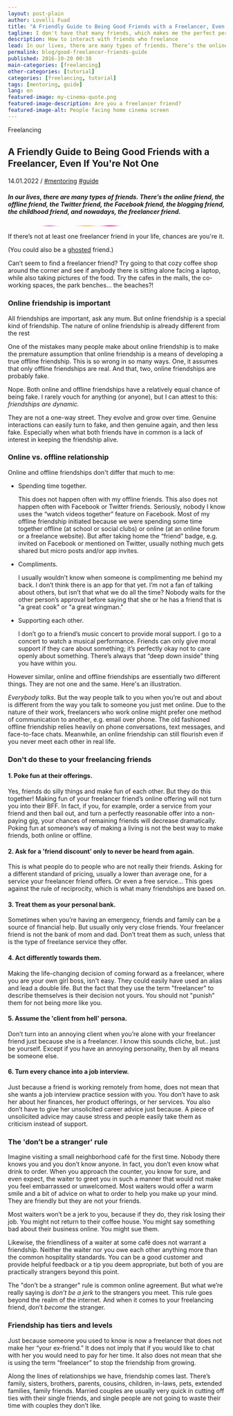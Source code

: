 ```yaml
---
layout: post-plain
author: Lovelli Fuad
title: "A Friendly Guide to Being Good Friends with a Freelancer, Even If You’re Not One"
tagline: I don't have that many friends, which makes me the perfect person to write about friendship.
description: How to interact with friends who freelance
lead: In our lives, there are many types of friends. There’s the online friend, the offline friend, the Twitter friend, the Facebook friend, the blogging friend, the childhood friend, and nowadays, the freelancer friend.
permalink: blog/good-freelancer-friends-guide
published: 2016-10-20 00:38
main-categories: [freelancing]
other-categories: [tutorial]
categories: [freelancing, tutorial]
tags: [mentoring, guide]
lang: en
featured-image: my-cinema-quote.png
featured-image-description: Are you a freelancer friend?
featured-image-alt: People facing home cinema screen
---
```

<!-- Banner coded manually -->
<section class="container mt-10">
    <div class="row align-items-baseline">
            <!-- Display the category -->
                <div class="col-auto">
                  <p class="tag-text text-action-4 p-1 fs-7">Freelancing</p>
                </div>
            </div>
    <div class="row">
		<div class="col-11 mb-5">
			<h2 class="display-5 text-dark-1" style="line-height:1.3">A Friendly Guide to Being Good Friends with a Freelancer, Even If You're Not One</h2>
		</div>
        <div class="col-12 mb-5 col-md-10 col-lg-9">
			<p class="fs-6 text-action-4 text-start">
				<span class="text-action-4">14.01.2022</span> /
				<a href="/categories/mentoring" class="text-action-4">#mentoring</a> <a href="/categories/guide" class="text-action-4">#guide</a>
			</p>
        </div>
    </div>      
<!-- By line, omit if unnecessary -->
<!-- Current -->    
</section>
<!-- Content section -->
<section class="bg-bg-3">
    <div class="container">
        <div class="row justify-content-center">
            <div class="col-lg-10 col-xl-8 col-xxl-7 font-body">        
                <h5 class="pb-3 fw-4 fs-3 font-body">
                    In our lives, there are many types of friends. 
                    There’s the online friend, the offline friend, the Twitter friend, the Facebook friend, the blogging friend, the childhood friend, and nowadays, the freelancer friend.
                </h5>
<svg xmlns="http://www.w3.org/2000/svg" version="1.1" xmlns:xlink="http://www.w3.org/1999/xlink" xmlns:svgjs="http://svgjs.dev/svgjs" viewBox="0 0 1600 10" opacity="1"><defs><filter id="bbblurry-filter" x="-100%" y="-100%" width="400%" height="400%" filterUnits="objectBoundingBox" primitiveUnits="userSpaceOnUse" color-interpolation-filters="sRGB">
	<feGaussianBlur stdDeviation="26" x="0%" y="0%" width="100%" height="100%" in="SourceGraphic" edgeMode="none" result="blur"></feGaussianBlur></filter></defs><g filter="url(#bbblurry-filter)"><ellipse rx="100.5" ry="277.5" cx="579.1843234214136" cy="253.61384530681596" fill="hsl(37, 99%, 67%)"></ellipse><ellipse fill="hsl(316, 73%, 52%)" cy="249.78044119347135" cx="304.7787674235565" ry="277.5" rx="40.5"></ellipse><ellipse rx="40.5" ry="277.5" cx="182.26572753283943" cy="509.1207287306404" fill="hsl(185, 100%, 57%)"></ellipse><ellipse fill="hsl(325, 100%, 63%)" cy="81.28488914671959" cx="750.5334530051524" ry="277.5" rx="40.5"></ellipse></g></svg>
                <p class="my-5 fs-4 text-dark-1">
                    If there’s not at least one freelancer friend in your life, chances are you're it.</p>
                <p class="my-5 text-dark-1 fs-4">(You could also be a <a href="https://01.media/11-weird-and-wonderful-new-merriam-webster-entries-from-tech" class="text-action-4" rel="nofollow">ghosted</a> friend.)
                </p>
                <p class="my-5 text-dark-1 fs-4">
                    Can’t seem to find a freelancer friend? 
                    Try going to that cozy coffee shop around the corner and see if anybody there is sitting alone facing a laptop, while also taking pictures of the food. 
                    Try the cafes in the malls, the co-working spaces, the park benches... the beaches?!
                </p>
                <h3 class="pt-5 mb-4 mb-md-8">
				    Online friendship is important
				</h3>
                <p class="my-5 text-dark-1 fs-4">
                    All friendships are important, ask any mum. 
                    But online friendship is a special kind of friendship. 
                    The nature of online friendship is already different from the rest
                </p>
                <p class="my-5 text-dark-1 fs-4">
                    One of the mistakes many people make about online friendship is to make the premature assumption that online friendship is a means of developing a true offline friendship. 
                    This is so wrong in so many ways. 
                    One, it assumes that only offline friendships are real. 
                    And that, two, online friendships are probably fake.
                </p>
                <p class="my-5 text-dark-1 fs-4">
                    Nope. 
                    Both online and offline friendships have a relatively equal chance of being fake. 
                    I rarely vouch for anything (or anyone), but I can attest to this: <em>friendships are dynamic.</em>
                </p>
                <p class="my-5 text-dark-1 fs-4">
                    They are not a one-way street. 
                    They evolve and grow over time. 
                    Genuine interactions can easily turn to fake, and then genuine again, and then less fake. 
                    Especially when what both friends have in common is a lack of interest in keeping the friendship alive.
                </p>
                <h3 class="pt-5 mb-4 mb-md-8">
		          Online vs. offline relationship
                </h3>
                <p class="my-5 text-dark-1 fs-4">
                    Online and offline friendships don't differ that much to me:
                </p>
                <ul class="text-dark-1 fs-4">
                    <li class="my-5">
                        <p class="fw-6 font-heading">Spending time together.</p> 
                        <p>This does not happen often with my offline friends. This also does not happen often with Facebook or Twitter friends. Seriously, nobody I know uses the “watch videos together” feature on Facebook. Most of my offline friendship initiated because we were spending some time together offline (at school or social clubs) or online (at an online forum or a freelance website). But after taking home the “friend” badge, e.g. invited on Facebook or mentioned on Twitter, usually nothing much gets shared but micro posts and/or app invites.</p>     
                    </li>
                    <li class="my-5">   
                        <p class="fw-6 font-heading">Compliments.</p>
                        <p>I usually wouldn’t know when someone is complimenting me behind my back. I don’t think there is an app for that yet. I’m not a fan of talking about others, but isn’t that what we do all the time? Nobody waits for the other person’s approval before saying that she or he has a friend that is "a great cook" or "a great wingman."</p>  
                    </li> 
                    <li class="my-5 text-dark-1 fs-4">   
                        <p class="fw-6 font-heading">Supporting each other.</p> 
                        <p>I don’t go to a friend’s music concert to provide moral support. I go to a concert to watch a musical performance. Friends can only give moral support if they care about something; it’s perfectly okay not to care openly about something. There’s always that “deep down inside” thing you have within you.</p> 
                    </li> 
                </ul>
                <p class="my-5 text-dark-1 fs-4">
                    However similar, online and offline friendships are essentially two different things. They are not one and the same. Here's an illustration.
                </p>
                <p class="my-5 text-dark-1 fs-4">
                    <em>Everybody talks.</em> But the way people talk to you when you’re out and about is different from the way you talk to someone you just met online. Due to the nature of their work, freelancers who work online might prefer one method of communication to another, e.g. email over phone. The old fashioned offline friendship relies heavily on phone conversations, text messages, and face-to-face chats. Meanwhile, an online friendship can still flourish even if you never meet each other in real life.
                </p>
        <h3 class="pt-5 mb-4 mb-md-8">
		    Don't do these to your freelancing friends
		</h3>
                <h4 class="pt-5 mb-4 mb-md-8">
                    1. Poke fun at their offerings.
                </h4>
                <p class="my-5 text-dark-1 fs-4">
                    Yes, friends do silly things and make fun of each other. But they do this together! Making fun of your freelancer friend’s online offering will not turn you into their BFF. In fact, if you, for example, order a service from your friend and then bail out, and turn a perfectly reasonable offer into a non-paying gig, your chances of remaining friends will decrease dramatically. Poking fun at someone’s way of making a living is not the best way to make friends, both online or offline.
                </p>
                <h4 class="pt-5 mb-4 mb-md-8">
                    2. Ask for a 'friend discount' only to never be heard from again.
                </h4>
                <p class="my-5 text-dark-1 fs-4">
                    This is what people do to people who are not really their friends. Asking for a different standard of pricing, usually a lower than average one, for a service your freelancer friend offers. Or even a free service... This goes against the rule of reciprocity, which is what many friendships are based on.
                </p>
                <h4 class="pt-5 mb-4 mb-md-8">
                    3. Treat them as your personal bank.
                </h4>
                <p class="my-5 text-dark-1 fs-4">
                    Sometimes when you’re having an emergency, friends and family can be a source of financial help. But usually only very close friends. Your freelancer friend is not the bank of mom and dad. Don’t treat them as such, unless that is the type of freelance service they offer.
                </p>
                <h4 class="pt-5 mb-4 mb-md-8">
                    4. Act differently towards them.
                </h4>
                <p class="my-5 text-dark-1 fs-4">
                    Making the life-changing decision of coming forward as a freelancer, where you are your own <span class="text-action-4">girl boss</span>, isn't easy. They could easily have used an alias and lead a double life. But the fact that they use the term "freelancer" to describe themselves is their decision not yours. You should not "punish" them for not being more like you.
                </p>
                <h4 class="pt-5 mb-4 mb-md-8">
                    5. Assume the 'client from hell' persona.
                </h4>
                <p class="my-5 text-dark-1 fs-4">
                    Don’t turn into an annoying client when you’re alone with your freelancer friend just because she is a freelancer. I know this sounds cliche, but.. just be yourself. Except if you have an annoying personality, then by all means be someone else.
                </p>
                <h4 class="pt-5 mb-4 mb-md-8">
                    6. Turn every chance into a job interview.
                </h4>
                <p class="my-5 text-dark-1 fs-4">
                    Just because a friend is working remotely from home, does not mean that she wants a job interview practice session with you. You don’t have to ask her about her finances, her product offerings, or her services. You also don’t have to give her unsolicited career advice just because. A piece of unsolicited advice may cause stress and people easily take them as criticism instead of support.
                </p>
        <h3 class="pt-5 mb-4 mb-md-8">
		    The 'don’t be a stranger' rule
		</h3>
                <p class="my-5 text-dark-1 fs-4">
                    Imagine visiting a small neighborhood café for the first time. Nobody there knows you and you don’t know anyone. In fact, you don’t even know what drink to order. When you approach the counter, you know for sure, and even expect, the waiter to greet you in such a manner that would not make you feel embarrassed or unwelcomed. Most waiters would offer a warm smile and a bit of advice on what to order to help you make up your mind. They are friendly but they are not your friends.
                </p>
                <p class="my-5 text-dark-1 fs-4">
                    Most waiters won’t be a jerk to you, because if they do, they risk losing their job. You might not return to their coffee house. You might say something bad about their business online. You might sue them.
                </p>
                <p class="my-5 text-dark-1 fs-4">
                    Likewise, the friendliness of a waiter at some café does not warrant a friendship. Neither the waiter nor you owe each other anything more than the common hospitality standards. You can be a good customer and provide helpful feedback or a tip you deem appropriate, but both of you are practically strangers beyond this point.
                </p>
                <p class="my-5 text-dark-1 fs-4">
                    The "don’t be a stranger" rule is common online agreement. But what we’re really saying is <em>don’t be a jerk</em> to the strangers you meet. This rule goes beyond the realm of the internet. And when it comes to your freelancing friend, don’t <em>become</em> the stranger.
                </p>
        <h3 class="pt-5 mb-4 mb-md-8">
		    Friendship has tiers and levels
		  </h3>
                <p class="my-5 text-dark-1 fs-4">
                    Just because someone you used to know is now a freelancer that does not make her “your ex-friend.” It does not imply that if you would like to chat with her you would need to pay for her time. It also does not mean that she is using the term “freelancer” to stop the friendship from growing.
                </p>
                <p class="my-5 text-dark-1 fs-4">
                    Along the lines of relationships we have, friendship comes last. There’s family, sisters, brothers, parents, cousins, children, in-laws, pets, extended families, family friends. Married couples are usually very quick in cutting off ties with their single friends, and single people are not going to waste their time with couples they don’t like.
                </p>
            </div>
        </div>
    </div>
</section>

